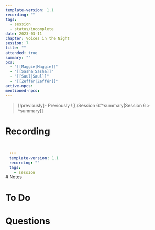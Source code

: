 ```yaml
---
template-version: 1.1
recording: ""
tags:
  - session
  - status/incomplete
date: 2023-03-11
chapter: Voices in the Night
session: 7
title: ""
attended: true
summary: ""
pcs:
  - "[[Maggie|Maggie]]"
  - "[[Sasha|Sasha]]"
  - "[[Saul|Saul]]"
  - "[[Zeffér|Zeffér]]"
active-npcs: 
mentioned-npcs:
---
```


> [!previously]- Previously
> ![[./Session 6#^summary|Session 6 > ^summary]]
# Recording
<iframe width="100%" height="100" src="?modestbranding=1&rel=0" title="VtM Shadows of Boston - Session 4 - Torpor" frameborder="0"></iframe>
# Notes

# To Do

# Questions